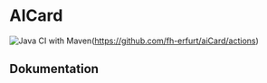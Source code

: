 # AICard

![Java CI with Maven](https://github.com/fh-erfurt/aiCard/workflows/Java%20CI%20with%20Maven/badge.svg)(https://github.com/fh-erfurt/aiCard/actions)

## Dokumentation
